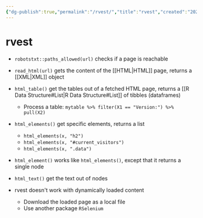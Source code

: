```yaml
---
{"dg-publish":true,"permalink":"/rvest/","title":"rvest","created":"2022-10-13T21:54:22","updated":"2022-10-13T22:20:21"}
---
```



# rvest

- `robotstxt::paths_allowed(url)` checks if a page is reachable
- `read_html(url)` gets the content of the [[HTML\|HTML]] page, returns a [[XML\|XML]] object
- `html_table()` get the tables out of a fetched HTML page, returns a [[R Data Structure#List\|R Data Structure#List]] of tibbles (dataframes)
    - <span class="alt-check alt-check-ex">Process a table: `mytable %>% filter(X1 == "Version:") %>% pull(X2)`</span>
- `html_elements()` get specific elements, returns a list
    - `html_elements(x, "h2")`
    - `html_elements(x, "#current_visitors")`
    - `html_elements(x, ".data")`
- `html_element()` works like `html_elements()`, except that it returns a single node
- `html_text()` get the text out of nodes

- <span class="alt-check alt-check-rmk">rvest doesn't work with dynamically loaded content</span>
    - Download the loaded page as a local file
    - Use another package `RSelenium`
